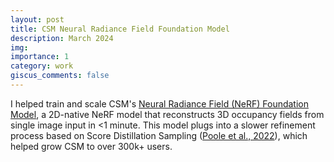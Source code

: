```yaml
---
layout: post
title: CSM Neural Radiance Field Foundation Model
description: March 2024
img:
importance: 1
category: work
giscus_comments: false
---
```


I helped train and scale CSM's [Neural Radiance Field (NeRF) Foundation Model](https://www.csm.ai/blog/image-to-3d-in-seconds-is-now-better-than-ever), a 2D-native NeRF model that reconstructs 3D occupancy fields from single image input in <1 minute. This model plugs into a slower refinement process based on Score Distillation Sampling ([Poole et al., 2022](https://arxiv.org/abs/2209.14988)), which helped grow CSM to over 300k+ users.
